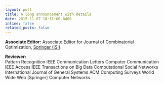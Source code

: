 ```yaml
---
layout: post
title: A long announcement with details
date: 2015-11-07 16:11:00-0400
inline: false
related_posts: false
---
```


**Associate Editor:**
Associate Editor for Journal of Combinatorial Optimization, [Springer (ISI)](https://link.springer.com/journal/10878).

**Reviewer:**  
Pattern Recognition
IEEE Communication Letters 
Computer Communication 
IEEE Access 
IEEE Transactions on Big Data 
Computational Social Networks  
International Journal of General Systems 
ACM Computing Surveys
World Wide Web (Springer)
Computer Networks
